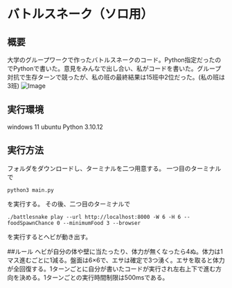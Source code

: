# バトルスネーク（ソロ用）

## 概要
大学のグループワークで作ったバトルスネークのコード。Python指定だったのでPythonで書いた。意見をみんなで出し合い、私がコードを書いた。グループ対抗で生存ターンで競ったが、私の班の最終結果は15班中2位だった。(私の班は3班)
![Image](https://github.com/user-attachments/assets/c6d14529-3b84-4f0c-a65b-5f91d9f2979b)


## 実行環境
windows 11
ubuntu
Python 3.10.12

## 実行方法
フォルダをダウンロードし、ターミナルを二つ用意する。
一つ目のターミナルで  
```
python3 main.py
```
を実行する。
その後、二つ目のターミナルで  
```
./battlesnake play --url http://localhost:8000 -W 6 -H 6 --foodSpawnChance 0 --minimumFood 3 --browser
```
を実行するとヘビが動き出す。

##ルール
ヘビが自分の体や壁に当たったり、体力が無くなったら4ぬ。体力は1マス進むごとに1減る。盤面は6×6で、エサは確定で3つ湧く。エサを取ると体力が全回復する。1ターンごとに自分が書いたコードが実行され左右上下で進む方向を決める。1ターンごとの実行時間制限は500msである。



